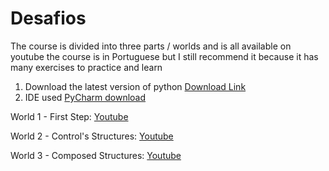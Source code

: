 # Desafios
The course is divided into three parts / worlds and is all available on youtube
the course is in Portuguese but I still recommend it because it has many exercises to practice and learn

1. Download the latest version of python [Download Link](https://www.python.org/downloads/)
2. IDE used [PyCharm download](https://www.jetbrains.com/pt-br/pycharm/download/#section=windows)



World 1 - First Step:
[Youtube](https://www.youtube.com/playlist?list=PLHz_AreHm4dlKP6QQCekuIPky1CiwmdI6)

World 2 - Control's Structures:
[Youtube](https://www.youtube.com/playlist?list=PLHz_AreHm4dk_nZHmxxf_J0WRAqy5Czye)

World 3 - Composed Structures:
[Youtube](https://www.youtube.com/watch?v=0LB3FSfjvao&list=PLHz_AreHm4dksnH2jVTIVNviIMBVYyFnH)

